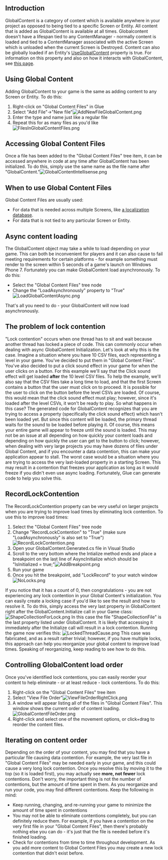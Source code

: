 ## Introduction

GlobalContent is a category of content which is available anywhere in your project as opposed to being tied to a specific Screen or Entity. All content that is added as GlobalContent is available at all times. Globalcontent doesn't have a lifespan tied to any ContentManager - normally content is loaded and tied to a ContentManager associated with the active Screen which is unloaded when the current Screen is Destroyed. Content can also be globally loaded if an Entity's [UseGlobalContent](/frb/docs/index.php?title=Glue:Reference:Entities:UseGlobalContent "Glue:Reference:Entities:UseGlobalContent") property is true. For information on this property and also on how it interacts with GlobalContent, see [this page](/frb/docs/index.php?title=Glue:Reference:Entities:UseGlobalContent "Glue:Reference:Entities:UseGlobalContent").

## Using Global Content

Adding GlobalContent to your game is the same as adding content to any Screen or Entity. To do this:

1.  Right-click on "Global Content Files" in Glue
2.  Select "Add File"-\>"New file"![AddNewFileGlobalContent.png](/media/migrated_media-AddNewFileGlobalContent.png)
3.  Enter the type and name just like a regular file
4.  Repeat this for as many files as you'd like![FilesInGlobalContentFiles.png](/media/migrated_media-FilesInGlobalContentFiles.png)

## Accessing Global Content Files

Once a file has been added to the "Global Content Files" tree item, it can be accessed anywhere in code at any time after GlobalContent has been initialized. To do this, simply use the same name as the file name after "GlobalContent."![GlobalContentIntellisense.png](/media/migrated_media-GlobalContentIntellisense.png)

## When to use Global Content Files

Global Content Files are usually used:

-   For data that is needed across multiple Screens, like [a localization database](/frb/docs/index.php?title=Glue:Reference:Files:IsDatabaseForLocalizing "Glue:Reference:Files:IsDatabaseForLocalizing").
-   For data that is not tied to any particular Screen or Entity.

## Async content loading

The GlobalContent object may take a while to load depending on your game. This can both be inconvenient for players and it can also cause to fail meeting requirements for certain platforms - for example something must render to the screen within 5 seconds of a game's launch on Windows Phone 7. Fortunately you can make GlobalContent load asynchronously. To do this:

-   Select the "Global Content Files" tree node
-   Change the "LoadAsynchronously" property to "True"![LoadGlobalContentAsync.png](/media/migrated_media-LoadGlobalContentAsync.png)

That's all you need to do - your GlobalContent will now load asynchronously.

## The problem of lock contention

"Lock contention" occurs when one thread has to sit and wait because another thread has locked a piece of code. This can commonly occur when dealing with async GlobalContent Initialization. Let's look at why this is the case. Imagine a situation where you have 10 CSV files, each representing a level in your game. You've decided to put them in "Global Content Files". You've also decided to put a click sound effect in your game for when the user clicks on a button. For this example we'll say that the Click sound effect will get loaded **after** the 10 level CSV files. To help the example, we'll also say that the CSV files take a long time to load, and that the first Screen contains a button that the user must click on to proceed. It is possible for the user to click on the button before the level CSVs are loaded. Of course, this would mean that the click sound effect must play; however, since it's loaded after the level CSVs, it won't be ready to play. So what happens in this case? The generated code for GlobalContent recognizes that you are trying to access a property (specifically the click sound effect) which hasn't been loaded yet. But since this content will be loaded, the primary thread waits for the sound to be loaded before playing it. Of course, this means your entire game will appear to freeze until the sound is loaded. This may not be an issue at all depending on how quickly your content loads and depending on how quickly the user can get to the button to click; however, when dealing with very large projects you may have dozens of files under Global Content, and if you encounter a data contention, this can make your application appear to stall. The worst case would be a situation where you are trying to access the very last-loaded property in a starting Screen. This may result in a contention that freezes your application as long as it would freeze if you didn't even use async loading. Fortunately, Glue can generate code to help you solve this.

## RecordLockContention

The RecordLockContention property can be very useful on larger projects when you are trying to improve load times by eliminating lock contention. To use this to improve load times:

1.  Select the "Global Content Files" tree node
2.  Change "RecordLockContention" to "True" (make sure "LoadAsynchronously" is also set to "True")![RecordLockContention.png](/media/migrated_media-RecordLockContention.png)
3.  Open your GlobalContent.Generated.cs file in Visual Studio
4.  Scroll to the very bottom where the Intialize method ends and place a breakpoint on the last line of AsyncInitialize which should be "IsInitialized = true;"![AddBreakpoint.png](/media/migrated_media-AddBreakpoint.png)
5.  Run your game
6.  Once you hit the breakpoint, add "LockRecord" to your watch window![NoLocks.png](/media/migrated_media-NoLocks.png)

If you notice that it has a count of 0, then congratulations - you are not experiencing any lock contention in your Global Content's initialization. You can easily create a locking case if you'd like to see the result and how to resolve it. To do this, simply access the very last property in GlobalContent right after the GlobalContent.Initialize call in your Game class: ![ShapeCollectionForLock.png](/media/migrated_media-ShapeCollectionForLock.png) In this case the file "ShapeCollectionFile" is the last property listed under GlobalContent. It is likely that accessing it immediately after the Initialize call will result in a lock contention. Running the game now verifies this: ![LockedThreadCause.png](/media/migrated_media-LockedThreadCause.png) This case was fabricated, and as a result rather trivial; however, if you have multiple locks, this approach can help you reorganize your global content to improve load times. Speaking of reorganizing, keep reading to see how to do this.

## Controlling GlobalContent load order

Once you've identified lock contentions, you can easily reorder your content to help eliminate - or at least reduce - lock contentions. To do this:

1.  Right-click on the "Global Content Files" tree item
2.  Select "View File Order"![ViewFileOrderRightClick.png](/media/migrated_media-ViewFileOrderRightClick.png)
3.  A window will appear listing all of the files in "Global Content Files". This window shows the current order of content loading.![GlobalContentFileOrder.png](/media/migrated_media-GlobalContentFileOrder.png)
4.  Right-click and select one of the movement options, or click+drag to reorder the content files.

## Iterating on content order

Depending on the order of your content, you may find that you have a particular file causing data contention. For example, the very last file in "Global Content Files" may be needed early in your game, and this could cause a very long lock contention. Once you resolve this by moving it to the top (so it is loaded first), you may actually see **more, not fewer** lock contentions. Don't worry, the important thing is not the number of contentions, but the amount of time spent in them. As you reorganize and run your code, you may find different contentions. Keep the following in mind:

-   Keep running, changing, and re-running your game to minimize the amount of time spent in contentions
-   You may not be able to eliminate contentions completely, but you can definitely reduce them. For example, if you have a contention on the very first file in your "Global Content Files", then there's probably nothing else you can do - it's just that the file is needed before it's finished loading.
-   Check for contentions from time to time throughout development. As you add more content to Global Content Files you may create a new lock contention that didn't exist before.
